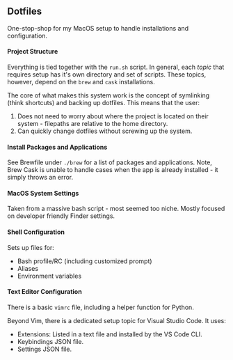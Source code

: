 ## Dotfiles
One-stop-shop for my MacOS setup to handle installations and configuration.

#### Project Structure
Everything is tied together with the `run.sh` script. In general, each *topic* that requires setup has it's own directory and set of scripts. These topics, however, depend on the `brew` and `cask` installations.

The core of what makes this system work is the concept of symlinking (think shortcuts) and backing up dotfiles. This means that the user:
1. Does not need to worry about where the project is located on their system - filepaths are relative to the home directory.
2. Can quickly change dotfiles without screwing up the system.

#### Install Packages and Applications
See Brewfile under `./brew` for a list of packages and applications. Note, Brew Cask is unable to handle cases when the app is already installed - it simply throws an error.

#### MacOS System Settings
Taken from a massive bash script - most seemed too niche. Mostly focused on developer friendly Finder settings.

#### Shell Configuration
Sets up files for:
- Bash profile/RC (including customized prompt)
- Aliases
- Environment variables

#### Text Editor Configuration
There is a basic `vimrc` file, including a helper function for Python.

Beyond Vim, there is a dedicated setup topic for Visual Studio Code. It uses:
- Extensions: Listed in a text file and installed by the VS Code CLI.
- Keybindings JSON file.
- Settings JSON file.
